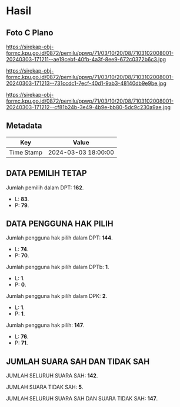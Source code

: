 # Hasil

## Foto C Plano

https://sirekap-obj-formc.kpu.go.id/0872/pemilu/ppwp/71/03/10/20/08/7103102008001-20240303-171211--ae19cebf-40fb-4a3f-8ee9-672c0372b6c3.jpg

https://sirekap-obj-formc.kpu.go.id/0872/pemilu/ppwp/71/03/10/20/08/7103102008001-20240303-171213--731ccdc1-7ecf-40d1-9ab3-48140db9e9be.jpg

https://sirekap-obj-formc.kpu.go.id/0872/pemilu/ppwp/71/03/10/20/08/7103102008001-20240303-171212--cf81b24b-3e49-4b9e-bb80-5dc9c230a9ae.jpg


## Metadata

| Key        | Value               |
| ---------- | ------------------- |
| Time Stamp | 2024-03-03 18:00:00 |


## DATA PEMILIH TETAP

Jumlah pemilih dalam DPT: **162**.
 * L: **83**.
 * P: **79**.

## DATA PENGGUNA HAK PILIH

Jumlah pengguna hak pilih dalam DPT: **144**.
 * L: **74**.
 * P: **70**.

Jumlah pengguna hak pilih dalam DPTb: **1**.
 * L: **1**.
 * P: **0**.

Jumlah pengguna hak pilih dalam DPK: **2**.
 * L: **1**.
 * P: **1**.

Jumlah pengguna hak pilih: **147**.
 * L: **76**.
 * P: **71**.

## JUMLAH SUARA SAH DAN TIDAK SAH

JUMLAH SELURUH SUARA SAH: **142**.

JUMLAH SUARA TIDAK SAH: **5**.

JUMLAH SELURUH SUARA SAH DAN SUARA TIDAK SAH: **147**.


